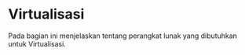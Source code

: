 # Virtualisasi

Pada bagian ini menjelaskan tentang perangkat lunak yang dibutuhkan untuk Virtualisasi.
